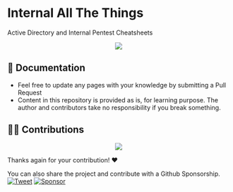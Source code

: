 # Internal All The Things

Active Directory and Internal Pentest Cheatsheets


<p align="center">
  <img src="https://raw.githubusercontent.com/techanvconsulting/InternalAllTheThings/master/assets/banner.png">
</p>


📖 Documentation
-----

* Feel free to update any pages with your knowledge by submitting a Pull Request
* Content in this repository is provided as is, for learning purpose. The author and contributors take no responsibility if you break something.


👨‍💻 Contributions
-----

<p align="center">
<a href="https://github.com/techanvconsulting/InternalAllTheThings/graphs/contributors">
  <img src="https://contrib.rocks/image?repo=techanvconsulting/InternalAllTheThings&max=36">
</a>
</p>

Thanks again for your contribution! :heart:

You can also share the project and contribute with a Github Sponsorship.    
[![Tweet](https://img.shields.io/twitter/url/http/shields.io.svg?style=social)](https://twitter.com/intent/tweet?text=Internal%20All%20The%20Things,%20a%20list%20of%20useful%20payloads%20and%20bypasses%20for%20Internal%20Security%20Assessments-%20by%20@pentest_swissky&url=https://github.com/techanvconsulting/InternalAllTheThings) 
[![Sponsor](https://img.shields.io/static/v1?label=Sponsor&message=%E2%9D%A4&logo=GitHub&link=https://github.com/sponsors/techanvconsulting)](https://github.com/sponsors/techanvconsulting)